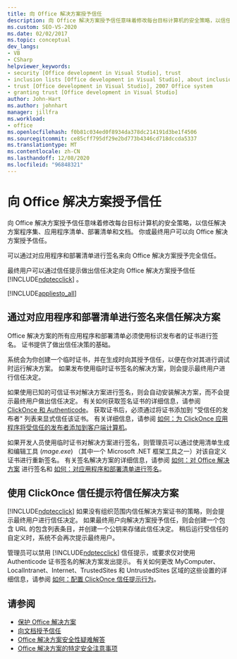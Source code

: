 ```yaml
---
title: 向 Office 解决方案授予信任
description: 向 Office 解决方案授予信任意味着修改每台目标计算机的安全策略，以信任解决方案程序集、部署清单和文档。
ms.custom: SEO-VS-2020
ms.date: 02/02/2017
ms.topic: conceptual
dev_langs:
- VB
- CSharp
helpviewer_keywords:
- security [Office development in Visual Studio], trust
- inclusion lists [Office development in Visual Studio], about inclusion lists
- trust [Office development in Visual Studio], 2007 Office system
- granting trust [Office development in Visual Studio]
author: John-Hart
ms.author: johnhart
manager: jillfra
ms.workload:
- office
ms.openlocfilehash: f0b81c034ed0f8934da378dc214191d3be1f4506
ms.sourcegitcommit: ce85cff795df29e2bd773b4346cd718dccda5337
ms.translationtype: MT
ms.contentlocale: zh-CN
ms.lasthandoff: 12/08/2020
ms.locfileid: "96848321"
---
```

# <a name="grant-trust-to-office-solutions"></a>向 Office 解决方案授予信任
  向 Office 解决方案授予信任意味着修改每台目标计算机的安全策略，以信任解决方案程序集、应用程序清单、部署清单和文档。 你或最终用户可以向 Office 解决方案授予信任。

 可以通过对应用程序和部署清单进行签名来向 Office 解决方案授予完全信任。

 最终用户可以通过信任提示做出信任决定向 Office 解决方案授予信任 [!INCLUDE[ndptecclick](../vsto/includes/ndptecclick-md.md)] 。

 [!INCLUDE[appliesto_all](../vsto/includes/appliesto-all-md.md)]

## <a name="trust-the-solution-by-signing-the-application-and-deployment-manifests"></a><a name="Signing"></a> 通过对应用程序和部署清单进行签名来信任解决方案
 Office 解决方案的所有应用程序和部署清单必须使用标识发布者的证书进行签名。 证书提供了做出信任决策的基础。

 系统会为你创建一个临时证书，并在生成时向其授予信任，以便在你对其进行调试时运行解决方案。 如果发布使用临时证书签名的解决方案，则会提示最终用户进行信任决定。

 如果使用已知的可信证书对解决方案进行签名，则会自动安装解决方案，而不会提示最终用户做出信任决定。 有关如何获取签名证书的详细信息，请参阅 [ClickOnce 和 Authenticode](../deployment/clickonce-and-authenticode.md)。 获取证书后，必须通过将证书添加到 "受信任的发布者" 列表来显式信任该证书。 有关详细信息，请参阅 [如何：为 ClickOnce 应用程序将受信任的发布者添加到客户端计算机](../deployment/how-to-add-a-trusted-publisher-to-a-client-computer-for-clickonce-applications.md)。

 如果开发人员使用临时证书对解决方案进行签名，则管理员可以通过使用清单生成和编辑工具 (*mage.exe*) （其中一个 Microsoft .NET 框架工具之一）对该自定义证书进行重新签名。 有关签名解决方案的详细信息，请参阅 [如何：对 Office 解决方案](../vsto/how-to-sign-office-solutions.md) 进行签名和 [如何：对应用程序和部署清单进行签名](../ide/how-to-sign-application-and-deployment-manifests.md)。

## <a name="trust-the-solution-by-using-the-clickonce-trust-prompt"></a><a name="TrustPrompt"></a>使用 ClickOnce 信任提示符信任解决方案
 [!INCLUDE[ndptecclick](../vsto/includes/ndptecclick-md.md)] 如果没有组织范围内信任解决方案证书的策略，则会提示最终用户进行信任决定。 如果最终用户向解决方案授予信任，则会创建一个包含 URL 的包含列表条目，并创建一个公钥来存储此信任决定。 稍后运行受信任的自定义时，系统不会再次提示最终用户。

 管理员可以禁用 [!INCLUDE[ndptecclick](../vsto/includes/ndptecclick-md.md)] 信任提示，或要求仅对使用 Authenticode 证书签名的解决方案发出提示。 有关如何更改 MyComputer、LocalIntranet、Internet、TrustedSites 和 UntrustedSites 区域的这些设置的详细信息，请参阅 [如何：配置 ClickOnce 信任提示行为](../deployment/how-to-configure-the-clickonce-trust-prompt-behavior.md)。

## <a name="see-also"></a>请参阅

- [保护 Office 解决方案](../vsto/securing-office-solutions.md)
- [向文档授予信任](../vsto/granting-trust-to-documents.md)
- [Office 解决方案安全性疑难解答](../vsto/troubleshooting-office-solution-security.md)
- [Office 解决方案的特定安全注意事项](../vsto/specific-security-considerations-for-office-solutions.md)
